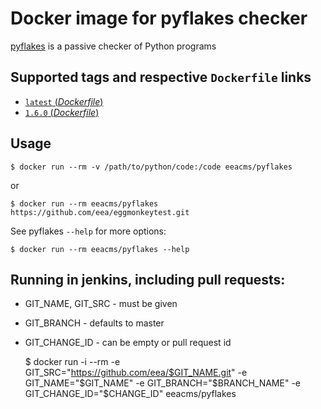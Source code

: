 # Docker image for pyflakes checker

[pyflakes](https://pypi.python.org/pypi/pyflakes) is a passive checker of Python programs


## Supported tags and respective `Dockerfile` links

- [`latest` (*Dockerfile*)](https://github.com/eea/eea.docker.pyglakes/blob/master/Dockerfile)
- [`1.6.0` (*Dockerfile*)](https://github.com/eea/eea.docker.pyflakes/blob/1.6.0/Dockerfile)

## Usage

    $ docker run --rm -v /path/to/python/code:/code eeacms/pyflakes

or

    $ docker run --rm eeacms/pyflakes https://github.com/eea/eggmonkeytest.git


See pyflakes `--help` for more options:

    $ docker run --rm eeacms/pyflakes --help

## Running in jenkins, including pull requests:

* GIT_NAME, GIT_SRC  - must be given
* GIT_BRANCH - defaults to master
* GIT_CHANGE_ID - can be empty or pull request id


    $ docker run -i --rm -e GIT_SRC="https://github.com/eea/$GIT_NAME.git" -e GIT_NAME="$GIT_NAME" -e GIT_BRANCH="$BRANCH_NAME" -e GIT_CHANGE_ID="$CHANGE_ID" eeacms/pyflakes


